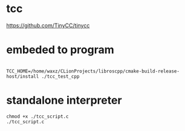 
# tcc
https://github.com/TinyCC/tinycc

# embeded to program
```shell

TCC_HOME=/home/waxz/CLionProjects/libroscpp/cmake-build-release-host/install ./tcc_test_cpp
```

# standalone interpreter
```shell
chmod +x ./tcc_script.c
./tcc_script.c
```